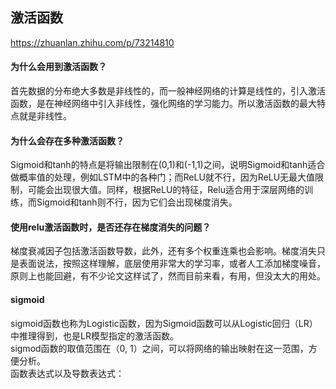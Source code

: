 激活函数
-------
https://zhuanlan.zhihu.com/p/73214810
#### 为什么会用到激活函数？
首先数据的分布绝大多数是非线性的，而一般神经网络的计算是线性的，引入激活函数，是在神经网络中引入非线性，强化网络的学习能力。所以激活函数的最大特点就是非线性。
#### 为什么会存在多种激活函数？
Sigmoid和tanh的特点是将输出限制在(0,1)和(-1,1)之间，说明Sigmoid和tanh适合做概率值的处理，例如LSTM中的各种门；而ReLU就不行，因为ReLU无最大值限制，可能会出现很大值。同样，根据ReLU的特征，Relu适合用于深层网络的训练，而Sigmoid和tanh则不行，因为它们会出现梯度消失。
#### 使用relu激活函数时，是否还存在梯度消失的问题？
梯度衰减因子包括激活函数导数，此外，还有多个权重连乘也会影响。梯度消失只是表面说法，按照这样理解，底层使用非常大的学习率，或者人工添加梯度噪音，原则上也能回避，有不少论文这样试了，然而目前来看，有用，但没太大的用处。
#### sigmoid
sigmoid函数也称为Logistic函数，因为Sigmoid函数可以从Logistic回归（LR）中推理得到，也是LR模型指定的激活函数。<br>
sigmod函数的取值范围在（0, 1）之间，可以将网络的输出映射在这一范围，方便分析。<br>
函数表达式以及导数表达式：<br>


